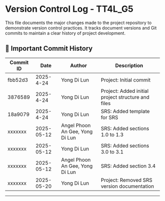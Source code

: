 # Version Control Log - TT4L_G5

This file documents the major changes made to the project repository to demonstrate version control practices. It tracks document versions and Git commits to maintain a clear history of project development.

## 📜 Important Commit History

| Commit ID | Date       | Author       | Description |
|-----------|------------|--------------|-------------|
| fbb52d3   | 2025-4-24 | Yong Di Lun     | Project: Initial commit |
| 3876589   | 2025-4-24 | Yong Di Lun      | Project: Added initial project structure and files |
| 18a9079   | 2025-4-24 | Yong Di Lun | SRS: Added template for SRS    |
| xxxxxxx   | 2025-05-12 | Angel Phoon An Gee, Yong Di Lun | SRS: Added sections 1.0 to 1.3 |
| xxxxxxx   | 2025-05-12 | Yong Di Lun | SRS: Added sections 3.0 to 3.1 |
| xxxxxxx   | 2025-05-12 | Angel Phoon An Gee, Yong Di Lun | SRS: Added section 3.4 |
| xxxxxxx   | 2025-05-20 | Yong Di Lun | Project: Removed SRS version documentation |



---
